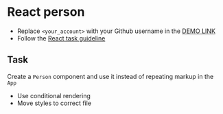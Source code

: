 # React person
- Replace `<your_account>` with your Github username in the [DEMO LINK](https://Lilia-Mazur.github.io/react_person/)
- Follow the [React task guideline](https://github.com/mate-academy/react_task-guideline#react-tasks-guideline)

## Task
Create a `Person` component and use it instead of repeating markup in the `App`

- Use conditional rendering
- Move styles to correct file
